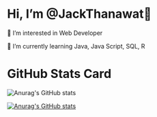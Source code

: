 # Hi, I’m @JackThanawat👋
👀 I’m interested in Web Developer

🌱 I’m currently learning Java, Java Script, SQL, R

# GitHub Stats Card
![Anurag's GitHub stats](https://github-readme-stats.vercel.app/api?username=jacktnw&show_icons=true&theme=radical)

<!--


Here are some ideas to get you started:

- 🔭 I’m currently working on ...
- 🌱 I’m currently learning ...
- 👯 I’m looking to collaborate on ...
- 🤔 I’m looking for help with ...
- 💬 Ask me about ...
- 📫 How to reach me: ...
- 😄 Pronouns: ...
- ⚡ Fun fact: ...
-->
[![Anurag's GitHub stats](https://github-readme-stats.vercel.app/api?username=jacktnw)](https://github.com/anuraghazra/github-readme-stats)
